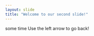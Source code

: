 ```yaml
---
layout: slide
title: "Welcome to our second slide!"
---
```

some time
Use the left arrow to go back!
